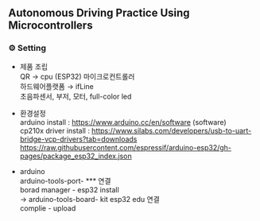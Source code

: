 <h2> Autonomous Driving Practice Using Microcontrollers </h2>

<h3> ⚙ Setting </h3>

- 제품 조립 <br>
QR → cpu (ESP32) 마이크로컨트롤러 <br>
하드웨어플랫폼 → ifLine <br>
초음파센서, 부저, 모터, full-color led <br>

- 환경설정 <br>
arduino install : https://www.arduino.cc/en/software (software) <br>
cp210x driver install : https://www.silabs.com/developers/usb-to-uart-bridge-vcp-drivers?tab=downloads <br>
https://raw.githubusercontent.com/espressif/arduino-esp32/gh-pages/package_esp32_index.json <br>

- arduino <br>
arduino-tools-port- *** 연결 <br>
borad manager - esp32 install <br>
→ arduino-tools-board- kit esp32 edu 연결 <br>
complie - upload <br>
